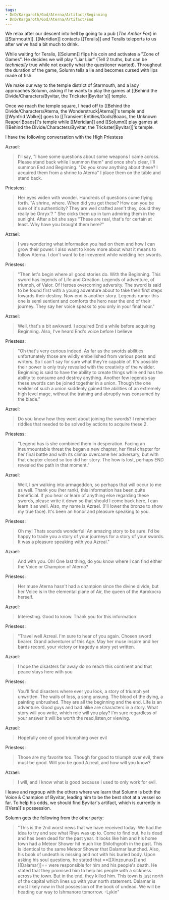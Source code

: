 ```yaml
---
tags: 
- DnD/Kargaroth/God/Aterna/Artifact/Beginning
- DnD/Kargaroth/God/Aterna/Artifact/End
---
```


We relax after our descent into hell by going to a pub (_The Amber Fox_) in [[Starmouth]]. [[Meridian]] contacts [[Teralis]] and Teralis teleports to us after we've had a bit much to drink. 

While waiting for Teralis, [[Solumn]] flips his coin and activates a "Zone of Games". He decides we will play "Liar Liar" (Tell 2 truths, but can be _technically_ true while not exactly what the questioner wanted).  Throughout the duration of the game, Solumn tells a lie and becomes cursed with lips made of fish. 

We make our way to the temple district of Starmouth, and a lady approaches Solumn, asking if he wants to play the games at [[Behind the Divide/Characters/Byvitar, the Trickster|Byvitar's]] temple. 

Once we reach the temple square, I head off to [[Behind the Divide/Characters/Aterna, the Wonderstruck|Aterna]]'s temple and [[Wynfrid Wolke]] goes to [[Transient Entities/Gods/Boaos, the Unknown Reaper|Boaos]]'s temple while [[Meridian]] and [[Solumn]] play games at [[Behind the Divide/Characters/Byvitar, the Trickster|Byvitar]]'s temple. 

I have the following conversation with the High Priestess

Azrael:
>I'll say, "I have some questions about some weapons I came across. Please stand back while I summon them" and once she's clear, I'll summon End and Beginning. "Do you know anything about these? I acquired them from a shrine to Aterna" I place them on the table and stand back. 

Priestess:
>Her eyes widen with wonder. Hundreds of questions come flying forth. "A shrine, where. When did you get these? How can you be sure of it's authenticity? They are well crafted aren't they, could they really be Onryx'? " She oicks them up in turn admiring them in the sunlight. After a bit she says "These are real, that's for certain at least. Why have you brought them here?"

Azrael:
>I was wondering what information you had on them and how I can grow their power. I also want to know more about what it means to follow Aterna. I don't want to be irreverent while wielding her swords.

Priestess:	
>"Then let's begin where all good stories do. With the Beginning. This sword has legends of Life and Creation. Legends of adventure, of triumph, of Valor. Of Heroes overcoming adversity. The sword is said to be found first with a young adventure about to take their first steps towards their destiny. Now end is another story. Legends rumor this one is semi sentient and comforts the hero near the end of their journey. They say her voice speaks to you only in your final hour."

Azrael:
>Well, that's a bit awkward. I acquired End a while before acquiring Beginning. Also, I've heard End's voice before I believe

Priestess:
>"Oh that's very curious indeed. As far as the swotds abilities unfortunately those are wildly embellished from various poets and writers. So I can't say for sure what they're capable of. It's possible their power is only truly revealed with the creativity of the wielder. Beginning is said to have the ability to create things while end has the ability to consume and destroy anything. Another few legends say these swords can be joined together in a union. Though the one weilder of such a union suddenly gained the abilities of an extremely high level mage, without the training and abruptly was consumed by the blade."

Azrael:
>Do you know how they went about joining the swords? I remember riddles that needed to be solved by actions to acquire these 2.

Priestess:
>"Legend has is she combined them in desperation. Facing an insurmountable threat the began a new chapter, her final chapter for her final battle and with its climax overcame her adversary, but with that chapter closed so too did her story. The how is lost, perhaps END revealed the path in that moment."

Azrael:
>Well, I _am_ walking into armageddon, so perhaps that will occur to me as well. Thank you (her rank), this information has been quite beneficial. If you hear or learn of anything else regarding these swords, please write it down so that should I come back here, I can learn it as well. Also, my name is Azrael. (I'll lower the bronze to show my true face). It's been an honor and pleasure speaking to you.

Priestess:
> Oh my! Thats sounds wonderful! An amazing story to be sure. I'd be happy to trade you a story of your journeys for a story of your swords. It was a pleasure speaking with you Azreal."

Azrael:
>And with you. Oh! One last thing, do you know where I can find either the Voice or Champion of Aterna?

Priestess:
>Her muse Aterna hasn't had a champion since the divine divide, but her Voice is in the elemental plane of Air, the queen of the Aarokocra herself.

Azrael:
>Interesting. Good to know. Thank you for this information.

Priestess:
>"Travel well Azreal. I'm sure to hear of you again. Chosen sword bearer. Grand adventurer of this Age. May her muse inspire and her bards record, your victory or tragedy a story yet written.

Azrael:
>I hope the disasters far away do no reach this continent and that peace stays here with you

Priestess:
>You'll find disasters where ever you look, a story of triumph yet unwritten. The wails of loss, a song unsung. The blood of the dying, a painting unbrushed. They are all the beginning and the end. Life is an adventure. Good guys and bad alike are characters in a story. What story will you write, which role will you play? I'm sure regardless of your answer it will be worth the read,listen,or viewing.

Azrael:
>Hopefully one of good triumphing over evil

Priestess:
>Those are my favorite too. Though for good to triumph over evil, there must be good. Will you be good Azreal, and how will you know?

Azrael:
>I will, and I know what is good because I used to only work for evil.

I leave and regroup with the others where we learn that Solumn is both the Voice & Champion of Byvitar, leading him to be the best shot at a vessel so far. To help his odds, we should find Byvitar's artifact, which is currently in [[Vera]]'s possession. 

Solumn gets the following from the other party:
>"This is the 2nd worst news that we have received today. We had the idea to try and see what Rhys was up to. Come to find out, he is dead and has been dead for the past year. It looks like him and his home town had a Meteor Shower hit much like Shilothgroth in the past. This is identical to the same Meteor Shower that Dalamar launched. Also, his book of undeath is missing and not with his buried body. Upon asking his soul questions, he stated that ==[[Xinzounux]] and [[Dalamar]]== were responsible for him and his people's death. He stated that they promised him to help his people with a sickness across the town. But in the end, they killed him. This town is just north of the capital which lines up with your north statement. Dalamar is most likely now in that possession of the book of undead. We will be heading our way to Ishmanore tomorrow. -Lykin"